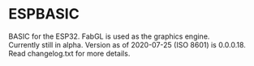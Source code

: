# ESPBASIC
BASIC for the ESP32. FabGL is used as the graphics engine.
<br>
Currently still in alpha. Version as of 2020-07-25 (ISO 8601) is 0.0.0.18.
<br>
Read changelog.txt for more details.
